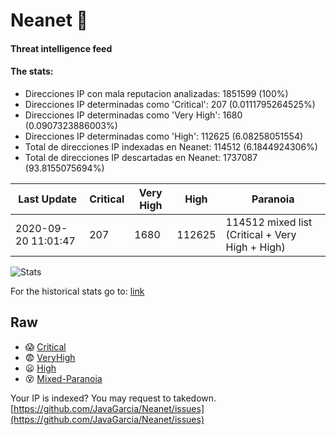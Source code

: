 # Neanet :hocho:
#### Threat intelligence feed
#### The stats:

- Direcciones IP con mala reputacion analizadas: 1851599 (100%)
- Direcciones IP determinadas como 'Critical':  207 (0.0111795264525%)
- Direcciones IP determinadas como 'Very High':  1680 (0.0907323886003%)
- Direcciones IP determinadas como 'High':  112625 (6.08258051554)
- Total de direcciones IP indexadas en Neanet:  114512 (6.1844924306%)
- Total de direcciones IP descartadas en Neanet:  1737087 (93.8155075694%)

| Last Update | Critical | Very High | High | Paranoia |
| --- | --- | --- | --- | --- |
| 2020-09-20 11:01:47 | 207 | 1680 | 112625 | 114512 mixed list (Critical + Very High + High)|

![Stats](https://docs.google.com/spreadsheets/d/e/2PACX-1vSnaNMIXVabIpDJjufMlzH7poXnshF3mgd8Is1g9ytUEzVsP5my4Trn8f-xkoLLQ38xpL3HtmUexLo6/pubchart?oid=501124687&format=image)

For the historical stats go to: [link](/stats.csv)
## Raw
- :scream: [Critical](https://raw.githubusercontent.com/JavaGarcia/Neanet/master/blacklists/neanet_critical.txt)
- :fearful: [VeryHigh](https://raw.githubusercontent.com/JavaGarcia/Neanet/master/blacklists/neanet_veryHigh.txtt)
- :frowning: [High](https://raw.githubusercontent.com/JavaGarcia/Neanet/master/blacklists/neanet_high.txt)
- :dizzy_face: [Mixed-Paranoia](https://raw.githubusercontent.com/JavaGarcia/Neanet/master/blacklists/neanet_all.txt)


Your IP is indexed? You may request to takedown. [https://github.com/JavaGarcia/Neanet/issues](https://github.com/JavaGarcia/Neanet/issues)


























































































































































































































































































































































































































































































































































































































































































































































































































































































































































